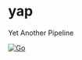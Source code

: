 # yap
Yet Another Pipeline

[![Go](https://github.com/tivvit/yap/actions/workflows/go.yml/badge.svg?branch=master)](https://github.com/tivvit/yap/actions/workflows/go.yml)
